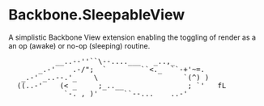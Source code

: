 Backbone.SleepableView
=========

A simplistic Backbone View extension enabling the toggling of render as a an op (awake) or no-op (sleeping) routine.
<pre>
           __..--''``\--....___   _..,_
       _.-'    .-/";  `        ``&lt;._  ``-+'~=.
   _.-' _..--.'_    \                    `(^) )
  ((..-'    (&lt; _     ;_..__               ; `'   fL
             `-._,_)'      ``--...____..-'
</pre>
